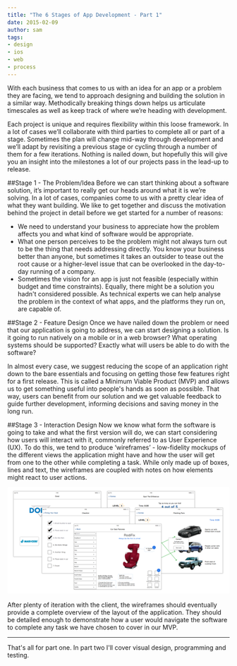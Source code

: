 ```yaml
---
title: "The 6 Stages of App Development - Part 1"
date: 2015-02-09
author: sam
tags:
- design
- ios
- web
- process
---
```


With each business that comes to us with an idea for an app or a problem they are facing, we tend to approach designing and building the solution in a similar way. Methodically breaking things down helps us articulate timescales as well as keep track of where we’re heading with development.

Each project is unique and requires flexibility within this loose framework. In a lot of cases we’ll collaborate with third parties to complete all or part of a stage. Sometimes the plan will change mid-way through development and we’ll adapt by revisiting a previous stage or cycling through a number of them for a few iterations. Nothing is nailed down, but hopefully this will give you an insight into the milestones a lot of our projects pass in the lead-up to release.

##Stage 1 - The Problem/Idea
Before we can start thinking about a software solution, it’s important to really get our heads around what it is we’re solving. In a lot of cases, companies come to us with a pretty clear idea of what they want building. We like to get together and discuss the motivation behind the project in detail before we get started for a number of reasons:

- We need to understand your business to appreciate how the problem affects you and what kind of software would be appropriate.
- What one person perceives to be the problem might not always turn out to be the thing that needs addressing directly. You know your business better than anyone, but sometimes it takes an outsider to tease out the root cause or a higher-level issue that can be overlooked in the day-to-day running of a company.
- Sometimes the vision for an app is just not feasible (especially within budget and time constraints). Equally, there might be a solution you hadn't considered possible. As technical experts we can help analyse the problem in the context of what apps, and the platforms they run on, are capable of.

##Stage 2 - Feature Design
Once we have nailed down the problem or need that our application is going to address, we can start designing a solution. Is it going to run natively on a mobile or in a web browser? What operating systems should be supported? Exactly what will users be able to do with the software?

In almost every case, we suggest reducing the scope of an application right down to the bare essentials and focusing on getting those few features right for a first release. This is called a Minimum Viable Product (MVP) and allows us to get something useful into people's hands as soon as possible. That way, users can benefit from our solution and we get valuable feedback to guide further development, informing decisions and saving money in the long run.


##Stage 3 - Interaction Design
Now we know what form the software is going to take and what the first version will do, we can start considering how users will interact with it, commonly referred to as User Experience (UX). To do this, we tend to produce ‘wireframes’ - low-fidelity mockups of the different views the application might have and how the user will get from one to the other while completing a task. While only made up of boxes, lines and text, the wireframes are coupled with notes on how elements might react to user actions.

![Example of wireframes](/blog/app-dev-stages-part-1/wireframes.png)

After plenty of iteration with the client, the wireframes should eventually provide a complete overview of the layout of the application. They should be detailed enough to demonstrate how a user would navigate the software to complete any task we have chosen to cover in our MVP.


---


That's all for part one. In part two I'll cover visual design, programming and testing.
